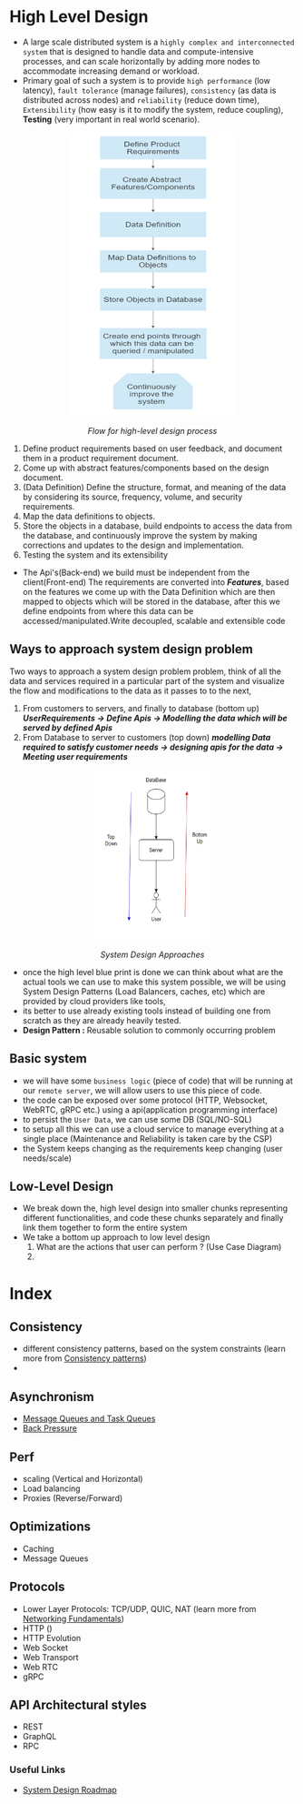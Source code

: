 # High Level Design
- A large scale distributed system is a `highly complex and interconnected system` that is designed to handle data and compute-intensive processes, and can scale horizontally by adding more nodes to accommodate increasing demand or workload.
- Primary goal of such a system is to provide `high performance` (low latency), `fault tolerance` (manage failures), `consistency` (as data is distributed across nodes) and `reliability` (reduce down time), `Extensibility` (how easy is it to modify the system, reduce coupling), **Testing** (very important in real world scenario).

<div style="text-align:center">
  <img src="./DesignFlow.png" alt="Example image" style="width:300px;height:500px;">
  <p style="font-style:italic;font-size:14px;">Flow for high-level design process</p>
</div>

1. Define product requirements based on user feedback, and document them in a product requirement document.
2. Come up with abstract features/components based on the design document.
3. (Data Definition) Define the structure, format, and meaning of the data by considering its source, frequency, volume, and security requirements.
4. Map the data definitions to objects.
5. Store the objects in a database, build endpoints to access the data from the database,  and continuously improve the system by making corrections and updates to the design and implementation.
6. Testing the system and its extensibility


- The Api's(Back-end) we build must be independent from the client(Front-end)
The requirements are converted into ***Features***, based on the features we come up with the Data Definition which are then mapped to objects which will be stored in the database, after this we define endpoints from where this data can be accessed/manipulated.Write decoupled, scalable and extensible code

## Ways to approach system design problem
Two ways to approach a system design problem problem, think of all the data and services required in a particular part of the system and visualize the flow and modifications to the data as it passes to to the next, 
1. From customers to servers, and finally to database (bottom up) ***UserRequirements -> Define Apis -> Modelling the data which will be served by defined Apis***
2. From Database to server to customers (top down)
***modelling Data required to satisfy customer needs -> designing apis for the data -> Meeting user requirements***
<div style="text-align:center">
  <img src="./SystemDesignApproach.png" alt="Example image" style="width:200px;height:300px;">
  <p style="font-style:italic;font-size:14px;">System Design Approaches</p>
</div>

- once the high level blue print is done we can think about what are the actual tools we can use to make this system possible, we will be using System Design Patterns (Load Balancers, caches, etc) which are provided by cloud providers like tools, 
- its better to use already existing tools instead of building one from scratch as they are already heavily tested.
- **Design Pattern :** Reusable solution to commonly occurring problem

## Basic system
- we will have some `business logic` (piece of code) that will be running at our `remote server`, we will allow users to use this piece of code.
- the code can be exposed over some protocol (HTTP, Websocket, WebRTC, gRPC etc.) using a api(application programming interface)
- to persist the `User Data`, we can use some DB (SQL/NO-SQL)
- to setup all this we can use a cloud service to manage everything at a single place (Maintenance and Reliability is taken care by the CSP)
- the System keeps changing as the requirements keep changing (user needs/scale)


## Low-Level Design
- We break down the, high level design into smaller chunks representing different functionalities, and code these chunks separately and finally link them together to form the entire system 
- We take a bottom up approach to low level design
  1. What are the actions that user can perform ? (Use Case Diagram)
  2. 

# Index
## Consistency
- different consistency patterns, based on the system constraints (learn more from [Consistency patterns](../HighLevelDesign/Components/Fundamentals/ConsistencyPatterns/ConsistencyPatterns.md))
- 

## Asynchronism
- [Message Queues and Task Queues](../HighLevelDesign//Components/Asynchronism/Readme.md)
- [Back Pressure](../HighLevelDesign//Components/Asynchronism/Readme.md)
## Perf
- scaling (Vertical and Horizontal)
- Load balancing
- Proxies (Reverse/Forward)

## Optimizations
- Caching
- Message Queues
## Protocols
- Lower Layer Protocols: TCP/UDP, QUIC, NAT (learn more from [Networking Fundamentals](../Fundamentals//Computer%20Networks/))
- HTTP ()
- HTTP Evolution
- Web Socket
- Web Transport
- Web RTC
- gRPC

## API Architectural styles
- REST
- GraphQL
- RPC

### Useful Links
- [System Design Roadmap](https://takeuforward.org/system-design/complete-system-design-roadmap-with-videos-for-sdes/)